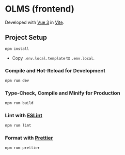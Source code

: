 # OLMS (frontend)

Developed with [Vue 3](https://vuejs.org/) in [Vite](https://vitejs.dev/).

## Project Setup

```sh
npm install
```

- Copy `.env.local.template` to `.env.local`.

### Compile and Hot-Reload for Development

```sh
npm run dev
```

### Type-Check, Compile and Minify for Production

```sh
npm run build
```

### Lint with [ESLint](https://eslint.org/)

```sh
npm run lint
```

### Format with [Prettier](https://prettier.io/)

```sh
npm run prettier
```
